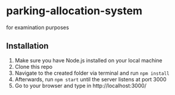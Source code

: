 # parking-allocation-system
for examination purposes

## Installation
1. Make sure you have Node.js installed on your local machine
2. Clone this repo
4. Navigate to the created folder via terminal and run `npm install`
5. Afterwards, run `npm start` until the server listens at port 3000
6. Go to your browser and type in http://localhost:3000/
